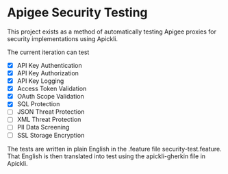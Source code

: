 # Apigee Security Testing

This project exists as a method of automatically testing Apigee proxies for
security implementations using Apickli. 

The current iteration can test
- [x] API Key Authentication
- [x] API Key Authorization
- [x] API Key Logging
- [x] Access Token Validation
- [x] OAuth Scope Validation
- [x] SQL Protection
- [ ] JSON Threat Protection
- [ ] XML Threat Protection
- [ ] PII Data Screening
- [ ] SSL Storage Encryption

The tests are written in plain English in the .feature file
security-test.feature. That English is then translated into test using the
apickli-gherkin file in Apickli.
